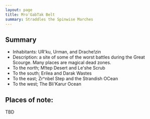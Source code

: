 ```yaml
---
layout: page
title: Mro'GabTak Belt
summary: Straddles the Spinwise Marches
---
```


## Summary

- Inhabitants: UR'ku, Urman, and Drache!zin
- Description:  a site of some of the worst battles during the Great Scourge.  Many places are magical dead zones.
- To the north; M!tep Desert and Le'she Scrub
- To the south; Erilea and Darak Wastes
- To the east; Zr^nbel Step and the Strandish OCean
- To the west; The Bli'Karur Ocean

## Places of note:

TBD
